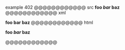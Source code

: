 example 402
@@@@@@@@@@@@ src
**foo *bar* baz**
@@@@@@@@@@@@ xml
<?xml version="1.0" encoding="UTF-8"?>
<!DOCTYPE document SYSTEM "CommonMark.dtd">
<document xmlns="http://commonmark.org/xml/1.0">
  <paragraph>
    <strong>
      <text>foo </text>
      <emph>
        <text>bar</text>
      </emph>
      <text> baz</text>
    </strong>
  </paragraph>
</document>
@@@@@@@@@@@@ html
<p><strong>foo <em>bar</em> baz</strong></p>
@@@@@@@@@@@@

